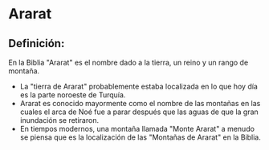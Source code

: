 # Ararat

## Definición: 

En la Biblia "Ararat" es el nombre dado a la tierra, un reino y un rango de montaña.

* La "tierra de Ararat" probablemente estaba localizada en lo que hoy día es la parte noroeste de Turquía.
* Ararat es conocido mayormente como el nombre de las montañas en las cuales el arca de Noé fue a parar después que las aguas de que la gran inundación se retiraron.
* En tiempos modernos, una montaña llamada "Monte Ararat" a menudo se piensa que es la localización de las "Montañas de Ararat" en la Biblia.

